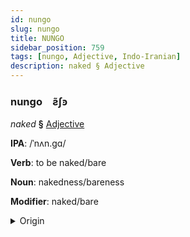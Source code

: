 ```yaml
---
id: nungo
slug: nungo
title: NUNGO
sidebar_position: 759
tags: [nungo, Adjective, Indo-Iranian]
description: naked § Adjective
---
```


### nungo&emsp;<span kind="abugida">ƨ̃ʃꜿ</span>

*naked* **§** [Adjective](../../tags/Adjective)

**IPA**: /ˈnʌn.gɑ/

**Verb**: to be naked/bare

**Noun**: nakedness/bareness

**Modifier**: naked/bare

<details>
    <summary>Origin</summary>
    Hindi नंगा naṅgā [nɐ̃ŋ.ɡäː]<br/>
    <em>Indo-Iranian Language Family</em>
</details>